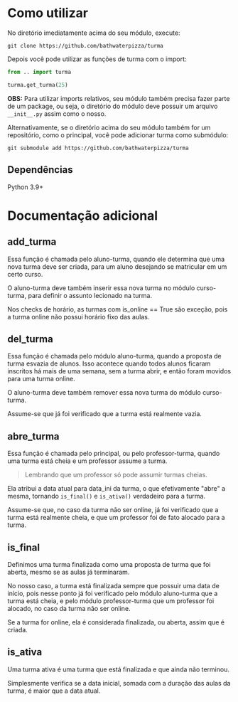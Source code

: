 # Como utilizar

No diretório imediatamente acima do seu módulo, execute:

`git clone https://github.com/bathwaterpizza/turma`

Depois você pode utilizar as funções de turma com o import:

```Python
from .. import turma

turma.get_turma(25)
```

**OBS:** Para utilizar imports relativos, seu módulo também precisa fazer parte de um package, ou seja, o diretório do módulo deve possuir um arquivo `__init__.py` assim como o nosso.

Alternativamente, se o diretório acima do seu módulo também for um repositório, como o principal, você pode adicionar turma como submódulo:

`git submodule add https://github.com/bathwaterpizza/turma`

## Dependências

Python 3.9+

# Documentação adicional

## add_turma

Essa função é chamada pelo aluno-turma, quando ele determina que uma nova turma deve ser criada, para um aluno desejando se matricular em um certo curso.

O aluno-turma deve também inserir essa nova turma no módulo curso-turma, para definir o assunto lecionado na turma.

Nos checks de horário, as turmas com is_online == True são exceção, pois a turma online não possui horário fixo das aulas.

## del_turma

Essa função é chamada pelo módulo aluno-turma, quando a proposta de turma esvazia de alunos. Isso acontece quando todos alunos ficaram inscritos há mais de uma semana, sem a turma abrir, e então foram movidos para uma turma online.

O aluno-turma deve também remover essa nova turma do módulo curso-turma.

Assume-se que já foi verificado que a turma está realmente vazia.

## abre_turma

Essa função é chamada pelo principal, ou pelo professor-turma, quando uma turma está cheia e um professor assume a turma.

> Lembrando que um professor só pode assumir turmas cheias.

Ela atribui a data atual para data_ini da turma, o que efetivamente "abre" a mesma, tornando `is_final()` e `is_ativa()` verdadeiro para a turma.

Assume-se que, no caso da turma não ser online, já foi verificado que a turma está realmente cheia, e que um professor foi de fato alocado para a turma.

## is_final

Definimos uma turma finalizada como uma proposta de turma que foi aberta, mesmo se as aulas já terminaram.

No nosso caso, a turma está finalizada sempre que possuir uma data de início, pois nesse ponto já foi verificado pelo módulo aluno-turma que a turma está cheia, e pelo módulo professor-turma que um professor foi alocado, no caso da turma não ser online.

Se a turma for online, ela é considerada finalizada, ou aberta, assim que é criada.

## is_ativa

Uma turma ativa é uma turma que está finalizada e que ainda não terminou.

Simplesmente verifica se a data inicial, somada com a duração das aulas da turma, é maior que a data atual.
